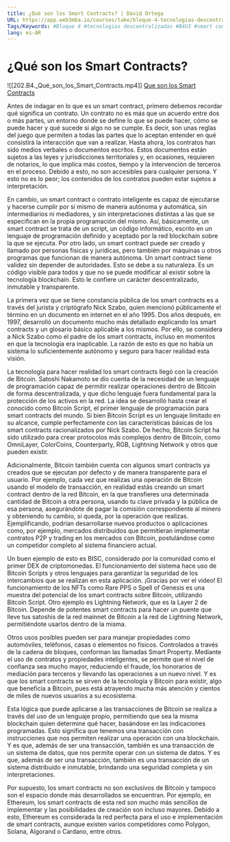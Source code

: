 ```yaml
---
title: ¿Qué son los Smart Contracts? | David Ortega
URL: https://app.web3mba.io/courses/take/bloque-4-tecnologias-descentralizadas/lessons/39251460-3-1-que-son-los-smart-contracts-david-ortega
Tags/Keywords: #Bloque 4 #tecnologias descentralizadas #B4U3 #smart contracts #Qué son los Smart Contracts #David Ortega
lang: es-AR
---
```

# ¿Qué son los Smart Contracts?
![[202.B4._Qué_son_los_Smart_Contracts.mp4]]
[Que son los Smart Contracts](https://app.web3mba.io?wvideo=53mfvgpjg3)

Antes de indagar en lo que es un smart contract, primero debemos recordar qué significa un contrato. Un contrato no es más que un acuerdo entre dos o más partes, un entorno donde se define lo que se puede hacer, cómo se puede hacer y qué sucede si algo no se cumple. Es decir, son unas reglas del juego que permiten a todas las partes que lo aceptan entender en qué consistirá la interacción que van a realizar. Hasta ahora, los contratos han sido medios verbales o documentos escritos. Estos documentos están sujetos a las leyes y jurisdicciones territoriales y, en ocasiones, requieren de notarios, lo que implica más costos, tiempo y la intervención de terceros en el proceso. Debido a esto, no son accesibles para cualquier persona. Y esto no es lo peor; los contenidos de los contratos pueden estar sujetos a interpretación.

En cambio, un smart contract o contrato inteligente es capaz de ejecutarse y hacerse cumplir por sí mismo de manera autónoma y automática, sin intermediarios ni mediadores, y sin interpretaciones distintas a las que se especifican en la propia programación del mismo. Así, básicamente, un smart contract se trata de un script, un código informático, escrito en un lenguaje de programación definido y aceptado por la red blockchain sobre la que se ejecuta. Por otro lado, un smart contract puede ser creado y llamado por personas físicas y jurídicas, pero también por máquinas u otros programas que funcionan de manera autónoma. Un smart contract tiene validez sin depender de autoridades. Esto se debe a su naturaleza. Es un código visible para todos y que no se puede modificar al existir sobre la tecnología blockchain. Esto le confiere un carácter descentralizado, inmutable y transparente.

La primera vez que se tiene constancia pública de los smart contracts es a través del jurista y criptógrafo Nick Szabo, quien mencionó públicamente el término en un documento en internet en el año 1995. Dos años después, en 1997, desarrolló un documento mucho más detallado explicando los smart contracts y un glosario básico aplicable a los mismos. Por ello, se considera a Nick Szabo como el padre de los smart contracts, incluso en momentos en que la tecnología era inaplicable. La razón de esto es que no había un sistema lo suficientemente autónomo y seguro para hacer realidad esta visión.

La tecnología para hacer realidad los smart contracts llegó con la creación de Bitcoin. Satoshi Nakamoto se dio cuenta de la necesidad de un lenguaje de programación capaz de permitir realizar operaciones dentro de Bitcoin de forma descentralizada, y que dicho lenguaje fuera fundamental para la protección de los activos en la red. La idea se desarrolló hasta crear el conocido como Bitcoin Script, el primer lenguaje de programación para smart contracts del mundo. Si bien Bitcoin Script es un lenguaje limitado en su alcance, cumple perfectamente con las características básicas de los smart contracts racionalizados por Nick Szabo. De hecho, Bitcoin Script ha sido utilizado para crear protocolos más complejos dentro de Bitcoin, como OmniLayer, ColorCoins, Counterparty, RGB, Lightning Network y otros que pueden existir.

Adicionalmente, Bitcoin también cuenta con algunos smart contracts ya creados que se ejecutan por defecto y de manera transparente para el usuario. Por ejemplo, cada vez que realizas una operación de Bitcoin usando el modelo de transacción, en realidad estás creando un smart contract dentro de la red Bitcoin, en la que transfieres una determinada cantidad de Bitcoin a otra persona, usando tu clave privada y la pública de esa persona, asegurándote de pagar la comisión correspondiente al minero y obteniendo tu cambio, si queda, por la operación que realizas. Ejemplificando, podrían desarrollarse nuevos productos o aplicaciones como, por ejemplo, mercados distribuidos que permitieran implementar contratos P2P y trading en los mercados con Bitcoin, postulándose como un competidor completo al sistema financiero actual.

Un buen ejemplo de esto es BISC, considerado por la comunidad como el primer DEX de criptomonedas. El funcionamiento del sistema hace uso de Bitcoin Scripts y otros lenguajes para garantizar la seguridad de los intercambios que se realizan en esta aplicación. ¡Gracias por ver el video! El funcionamiento de los NFTs como Rare PPS o Spell of Genesis es una muestra del potencial de los smart contracts sobre Bitcoin, utilizando Bitcoin Script. Otro ejemplo es Lightning Network, que es la Layer 2 de Bitcoin. Depende de potentes smart contracts para hacer un puente que lleve tus satoshis de la red mainnet de Bitcoin a la red de Lightning Network, permitiéndote usarlos dentro de la misma.

Otros usos posibles pueden ser para manejar propiedades como automóviles, teléfonos, casas o elementos no físicos. Controlados a través de la cadena de bloques, conforman las llamadas Smart Property. Mediante el uso de contratos y propiedades inteligentes, se permite que el nivel de confianza sea mucho mayor, reduciendo el fraude, los honorarios de mediación para terceros y llevando las operaciones a un nuevo nivel. Y es que los smart contracts se sirven de la tecnología y Bitcoin para existir, algo que beneficia a Bitcoin, pues está atrayendo mucha más atención y cientos de miles de nuevos usuarios a su ecosistema.

Esta lógica que puede aplicarse a las transacciones de Bitcoin se realiza a través del uso de un lenguaje propio, permitiendo que sea la misma blockchain quien determine qué hacer, basándose en las indicaciones programadas. Esto significa que tenemos una transacción con instrucciones que nos permiten realizar una operación con una blockchain. Y es que, además de ser una transacción, también es una transacción de un sistema de datos, que nos permite operar con un sistema de datos. Y es que, además de ser una transacción, también es una transacción de un sistema distribuido e inmutable, brindando una seguridad completa y sin interpretaciones.

Por supuesto, los smart contracts no son exclusivos de Bitcoin y tampoco son el espacio donde más desarrollados se encuentran. Por ejemplo, en Ethereum, los smart contracts de esta red son mucho más sencillos de implementar y las posibilidades de creación son incluso mayores. Debido a esto, Ethereum es considerada la red perfecta para el uso e implementación de smart contracts, aunque existen varios competidores como Polygon, Solana, Algorand o Cardano, entre otros.